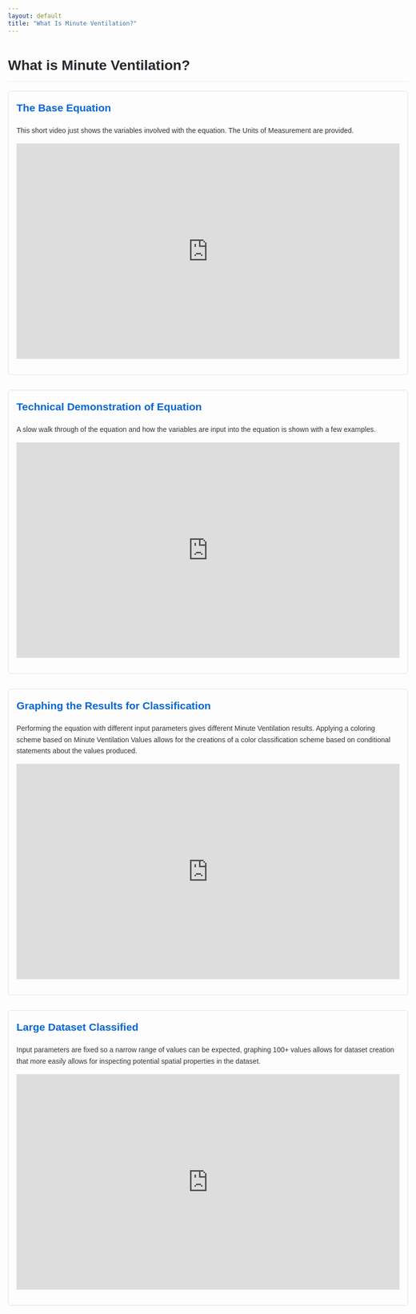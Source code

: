 ```yaml
---
layout: default
title: "What Is Minute Ventilation?"
---
```


# What is Minute Ventilation?

<div class="resource">
    <h2>The Base Equation</h2>
    <p>This short video just shows the variables involved with the equation. The Units of Measurement are provided.</p>
    <div class="embed-container">
        <iframe src="https://www.youtube.com/embed/g38HMU4Pjlk" frameborder="0" allow="accelerometer; autoplay; clipboard-write; encrypted-media; gyroscope; picture-in-picture" allowfullscreen></iframe>
    </div>
</div>

<div class="resource">
    <h2>Technical Demonstration of Equation</h2>
    <p>A slow walk through of the equation and how the variables are input into the equation is shown with a few examples.</p>
    <div class="embed-container">
        <iframe src="https://www.youtube.com/embed/PnH4ExmrIV4" frameborder="0" allow="accelerometer; autoplay; clipboard-write; encrypted-media; gyroscope; picture-in-picture" allowfullscreen></iframe>
    </div>
</div>

<div class="resource">
    <h2>Graphing the Results for Classification</h2>
    <p>Performing the equation with different input parameters gives different Minute Ventilation results. Applying a coloring scheme based on Minute Ventilation Values allows for the creations of a color classification scheme based on conditional statements about the values produced.</p>
    <div class="embed-container">
        <iframe src="https://www.youtube.com/embed/ytD4F0awEKc" frameborder="0" allow="accelerometer; autoplay; clipboard-write; encrypted-media; gyroscope; picture-in-picture" allowfullscreen></iframe>
    </div>
</div>

<div class="resource">
    <h2>Large Dataset Classified</h2>
    <p>Input parameters are fixed so a narrow range of values can be expected, graphing 100+ values allows for dataset creation that more easily allows for inspecting potential spatial properties in the dataset.</p>
    <div class="embed-container">
        <iframe src="https://www.youtube.com/embed/phbpRBO9Rkk" frameborder="0" allow="accelerometer; autoplay; clipboard-write; encrypted-media; gyroscope; picture-in-picture" allowfullscreen></iframe>
    </div>
</div>

<style>
    body {
        font-family: Arial, sans-serif;
        line-height: 1.6;
        max-width: 800px;
        margin: 0 auto;
        padding: 20px;
        color: #333;
    }
    h1 {
        color: #24292e;
        border-bottom: 1px solid #eaecef;
        padding-bottom: 0.3em;
    }
    .resource {
        margin-bottom: 30px;
        border: 1px solid #e1e4e8;
        border-radius: 6px;
        padding: 16px;
    }
    .resource h2 {
        margin-top: 0;
        color: #0366d6;
    }
    .embed-container {
        position: relative;
        padding-bottom: 56.25%;
        height: 0;
        overflow: hidden;
        max-width: 100%;
        margin: 15px 0;
    }
    .embed-container iframe {
        position: absolute;
        top: 0;
        left: 0;
        width: 100%;
        height: 100%;
    }
    a {
        color: #0366d6;
        text-decoration: none;
    }
    a:hover {
        text-decoration: underline;
    }
</style>
